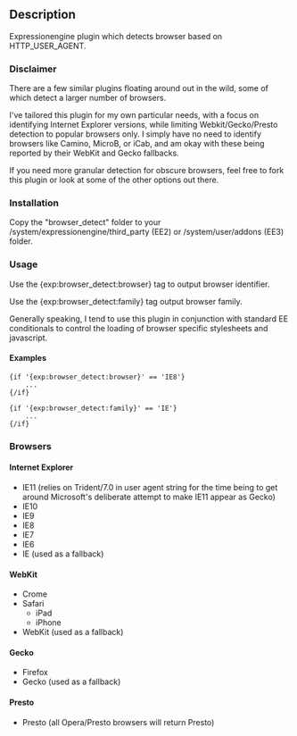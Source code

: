 ## Description

Expressionengine plugin which detects browser based on HTTP_USER_AGENT.

### Disclaimer

There are a few similar plugins floating around out in the wild, some of which detect a larger number of browsers.

I've tailored this plugin for my own particular needs, with a focus on identifying Internet Explorer versions, while limiting Webkit/Gecko/Presto detection to popular browsers only. I simply have no need to identify browsers like Camino, MicroB, or iCab, and am okay with these being reported by their WebKit and Gecko fallbacks.

If you need more granular detection for obscure browsers, feel free to fork this plugin or look at some of the other options out there.

### Installation

Copy the "browser_detect" folder to your /system/expressionengine/third_party (EE2) or /system/user/addons (EE3) folder.

### Usage

Use the {exp:browser_detect:browser} tag to output browser identifier.

Use the {exp:browser_detect:family} tag output browser family.

Generally speaking, I tend to use this plugin in conjunction with standard EE conditionals to control the loading of browser specific stylesheets and javascript.

#### Examples

```
{if '{exp:browser_detect:browser}' == 'IE8'}
	...
{/if}
```

```
{if '{exp:browser_detect:family}' == 'IE'}
	...
{/if}
```

### Browsers

#### Internet Explorer
* IE11 (relies on Trident/7.0 in user agent string for the time being to get around Microsoft's deliberate attempt to make IE11 appear as Gecko)
* IE10
* IE9
* IE8
* IE7
* IE6
* IE (used as a fallback)

#### WebKit
* Crome
* Safari
	* iPad
	* iPhone
* WebKit (used as a fallback)

#### Gecko
* Firefox
* Gecko (used as a fallback)

#### Presto
* Presto (all Opera/Presto browsers will return Presto)
